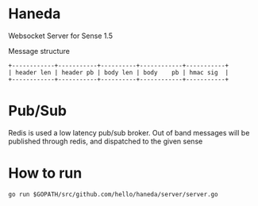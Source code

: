 # Haneda

Websocket Server for Sense 1.5


Message structure

```
+------------+-----------+----------+------------+-----------+
| header len | header pb | body len | body    pb | hmac sig  |
+------------+-----------+----------+------------+-----------+
```

# Pub/Sub

Redis is used a low latency pub/sub broker.
Out of band messages will be published through redis, and dispatched to the given sense


# How to run

```
go run $GOPATH/src/github.com/hello/haneda/server/server.go
```